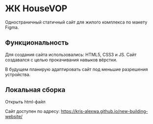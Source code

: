 # ЖК HouseVOP
Одностраничный статичный сайт для жилого комплекса по макету Figma.

## Функциональность
Для создания сайта использовались: HTML5, CSS3 и JS.
Сайт создавался с целью прокачивания навыков вёрстки.

В будущем планирую адаптировать сайт под меньшие разрешения устройства.

## Локальная сборка
Открыть html-файл

Сайт доступен по адресу: https://kris-alexwa.github.io/new-building-website/


